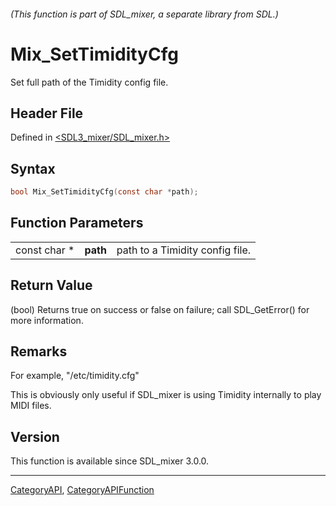 ###### (This function is part of SDL_mixer, a separate library from SDL.)
# Mix_SetTimidityCfg

Set full path of the Timidity config file.

## Header File

Defined in [<SDL3_mixer/SDL_mixer.h>](https://github.com/libsdl-org/SDL_mixer/blob/main/include/SDL3_mixer/SDL_mixer.h)

## Syntax

```c
bool Mix_SetTimidityCfg(const char *path);
```

## Function Parameters

|              |          |                                 |
| ------------ | -------- | ------------------------------- |
| const char * | **path** | path to a Timidity config file. |

## Return Value

(bool) Returns true on success or false on failure; call SDL_GetError() for
more information.

## Remarks

For example, "/etc/timidity.cfg"

This is obviously only useful if SDL_mixer is using Timidity internally to
play MIDI files.

## Version

This function is available since SDL_mixer 3.0.0.

----
[CategoryAPI](CategoryAPI), [CategoryAPIFunction](CategoryAPIFunction)

